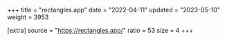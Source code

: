 +++
title = "rectangles.app"
date = "2022-04-11"
updated = "2023-05-10"
weight = 3953

[extra]
source = "https://rectangles.app/"
ratio = 53
size = 4
+++

